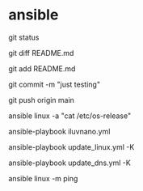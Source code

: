# ansible

git status

git diff README.md

git add README.md

git commit -m "just testing"

git push origin main


ansible linux -a "cat /etc/os-release"

ansible-playbook iluvnano.yml

ansible-playbook update_linux.yml -K

ansible-playbook update_dns.yml -K

ansible linux -m ping
